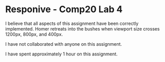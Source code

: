 
# Responive - Comp20 Lab 4

I believe that all aspects of this assignment have been correctly implemented.
Homer retreats into the bushes when viewport size crosses 1200px, 800px, and
400px.

I have not collaborated with anyone on this assignment.

I have spent approximately 1 hour on this assignment.
